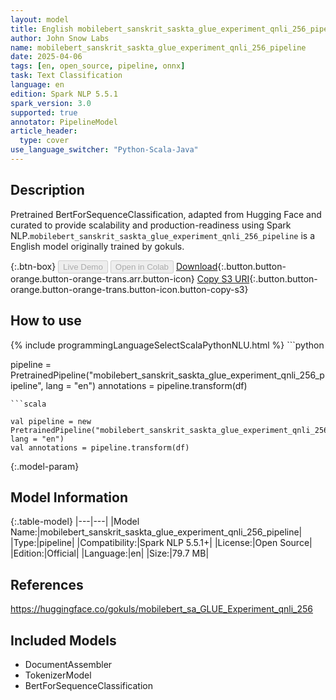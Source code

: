 ```yaml
---
layout: model
title: English mobilebert_sanskrit_saskta_glue_experiment_qnli_256_pipeline pipeline BertForSequenceClassification from gokuls
author: John Snow Labs
name: mobilebert_sanskrit_saskta_glue_experiment_qnli_256_pipeline
date: 2025-04-06
tags: [en, open_source, pipeline, onnx]
task: Text Classification
language: en
edition: Spark NLP 5.5.1
spark_version: 3.0
supported: true
annotator: PipelineModel
article_header:
  type: cover
use_language_switcher: "Python-Scala-Java"
---
```


## Description

Pretrained BertForSequenceClassification, adapted from Hugging Face and curated to provide scalability and production-readiness using Spark NLP.`mobilebert_sanskrit_saskta_glue_experiment_qnli_256_pipeline` is a English model originally trained by gokuls.

{:.btn-box}
<button class="button button-orange" disabled>Live Demo</button>
<button class="button button-orange" disabled>Open in Colab</button>
[Download](https://s3.amazonaws.com/auxdata.johnsnowlabs.com/public/models/mobilebert_sanskrit_saskta_glue_experiment_qnli_256_pipeline_en_5.5.1_3.0_1743965190602.zip){:.button.button-orange.button-orange-trans.arr.button-icon}
[Copy S3 URI](s3://auxdata.johnsnowlabs.com/public/models/mobilebert_sanskrit_saskta_glue_experiment_qnli_256_pipeline_en_5.5.1_3.0_1743965190602.zip){:.button.button-orange.button-orange-trans.button-icon.button-copy-s3}

## How to use



<div class="tabs-box" markdown="1">
{% include programmingLanguageSelectScalaPythonNLU.html %}
```python

pipeline = PretrainedPipeline("mobilebert_sanskrit_saskta_glue_experiment_qnli_256_pipeline", lang = "en")
annotations =  pipeline.transform(df)   

```
```scala

val pipeline = new PretrainedPipeline("mobilebert_sanskrit_saskta_glue_experiment_qnli_256_pipeline", lang = "en")
val annotations = pipeline.transform(df)

```
</div>

{:.model-param}
## Model Information

{:.table-model}
|---|---|
|Model Name:|mobilebert_sanskrit_saskta_glue_experiment_qnli_256_pipeline|
|Type:|pipeline|
|Compatibility:|Spark NLP 5.5.1+|
|License:|Open Source|
|Edition:|Official|
|Language:|en|
|Size:|79.7 MB|

## References

https://huggingface.co/gokuls/mobilebert_sa_GLUE_Experiment_qnli_256

## Included Models

- DocumentAssembler
- TokenizerModel
- BertForSequenceClassification